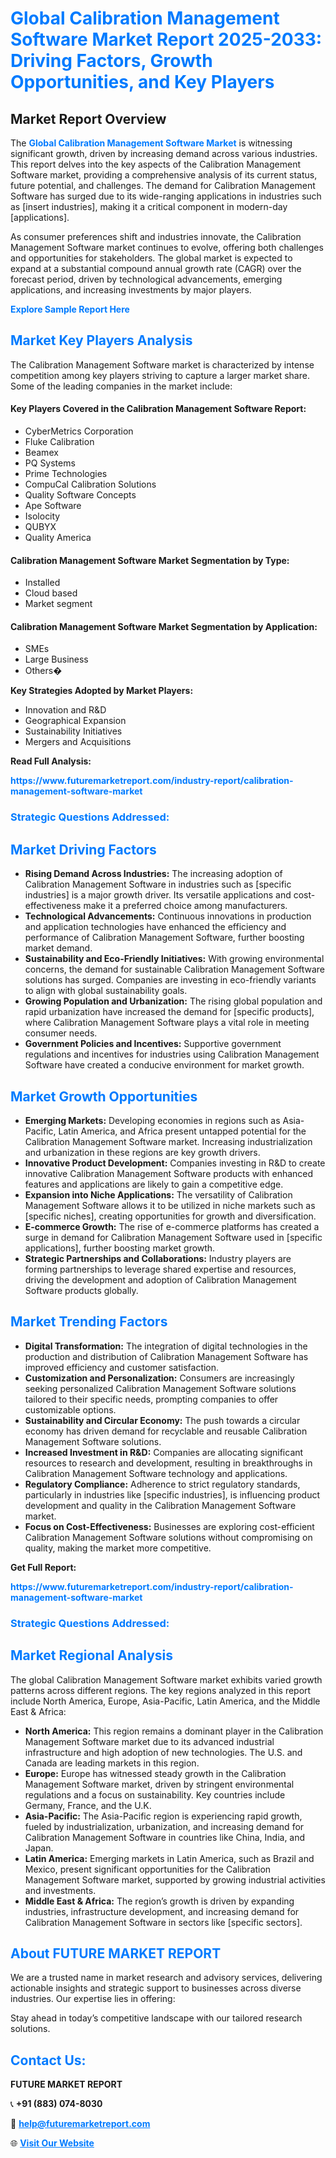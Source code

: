 <h1 style="color: #007BFF;">Global Calibration Management Software Market Report 2025-2033: Driving Factors, Growth Opportunities, and Key Players</h1>

<section id="overview">
<h2>Market Report Overview</h2>
<p>The <a href="https://www.futuremarketreport.com/industry-report/calibration-management-software-market" style="color: #007BFF; text-decoration: none;"><strong>Global Calibration Management Software Market</strong></a> is witnessing significant growth, driven by increasing demand across various industries. This report delves into the key aspects of the Calibration Management Software market, providing a comprehensive analysis of its current status, future potential, and challenges. The demand for Calibration Management Software has surged due to its wide-ranging applications in industries such as [insert industries], making it a critical component in modern-day [applications].</p>
<p>As consumer preferences shift and industries innovate, the Calibration Management Software market continues to evolve, offering both challenges and opportunities for stakeholders. The global market is expected to expand at a substantial compound annual growth rate (CAGR) over the forecast period, driven by technological advancements, emerging applications, and increasing investments by major players.</p>
</section>

<section id="overview">
<p><a href="https://www.futuremarketreport.com/request-sample/reportId=109961" style="color: #007BFF; text-decoration: none;"><strong>Explore Sample Report Here</strong></a></p>
</section>

<section id="key-players">
<h2 style="color: #007BFF;">Market Key Players Analysis</h2>
<p>The Calibration Management Software market is characterized by intense competition among key players striving to capture a larger market share. Some of the leading companies in the market include:</p>
<h4>Key Players Covered in the Calibration Management Software Report:</h4>
<ul><li>CyberMetrics Corporation</li><li>Fluke Calibration</li><li>Beamex</li><li>PQ Systems</li><li>Prime Technologies</li><li>CompuCal Calibration Solutions</li><li>Quality Software Concepts</li><li>Ape Software</li><li>Isolocity</li><li>QUBYX</li><li>Quality America</li></ul>
<h4>Calibration Management Software Market Segmentation by Type:</h4>
<ul><li>Installed</li><li>Cloud based</li><li>Market segment</li></ul>

<h4>Calibration Management Software Market Segmentation by Application:</h4>
<ul><li>SMEs</li><li>Large Business</li><li>Others�</li></ul>
<p><strong>Key Strategies Adopted by Market Players:</strong></p>
<ul>
<li>Innovation and R&D</li>
<li>Geographical Expansion</li>
<li>Sustainability Initiatives</li>
<li>Mergers and Acquisitions</li>
</ul>
</section>

<section>
<p><strong>Read Full Analysis: </strong></p><a href="https://www.futuremarketreport.com/industry-report/calibration-management-software-market" style="color: #007BFF; text-decoration: none;"><strong>https://www.futuremarketreport.com/industry-report/calibration-management-software-market</strong></a>
<h3 style="color: #007BFF;">Strategic Questions Addressed:</h3>
</section>

<section id="driving-factors">
<h2 style="color: #007BFF;">Market Driving Factors</h2>
<ul>
<li><strong>Rising Demand Across Industries:</strong> The increasing adoption of Calibration Management Software in industries such as [specific industries] is a major growth driver. Its versatile applications and cost-effectiveness make it a preferred choice among manufacturers.</li>
<li><strong>Technological Advancements:</strong> Continuous innovations in production and application technologies have enhanced the efficiency and performance of Calibration Management Software, further boosting market demand.</li>
<li><strong>Sustainability and Eco-Friendly Initiatives:</strong> With growing environmental concerns, the demand for sustainable Calibration Management Software solutions has surged. Companies are investing in eco-friendly variants to align with global sustainability goals.</li>
<li><strong>Growing Population and Urbanization:</strong> The rising global population and rapid urbanization have increased the demand for [specific products], where Calibration Management Software plays a vital role in meeting consumer needs.</li>
<li><strong>Government Policies and Incentives:</strong> Supportive government regulations and incentives for industries using Calibration Management Software have created a conducive environment for market growth.</li>
</ul>
</section>

<section id="growth-opportunities">
<h2 style="color: #007BFF;">Market Growth Opportunities</h2>
<ul>
<li><strong>Emerging Markets:</strong> Developing economies in regions such as Asia-Pacific, Latin America, and Africa present untapped potential for the Calibration Management Software market. Increasing industrialization and urbanization in these regions are key growth drivers.</li>
<li><strong>Innovative Product Development:</strong> Companies investing in R&D to create innovative Calibration Management Software products with enhanced features and applications are likely to gain a competitive edge.</li>
<li><strong>Expansion into Niche Applications:</strong> The versatility of Calibration Management Software allows it to be utilized in niche markets such as [specific niches], creating opportunities for growth and diversification.</li>
<li><strong>E-commerce Growth:</strong> The rise of e-commerce platforms has created a surge in demand for Calibration Management Software used in [specific applications], further boosting market growth.</li>
<li><strong>Strategic Partnerships and Collaborations:</strong> Industry players are forming partnerships to leverage shared expertise and resources, driving the development and adoption of Calibration Management Software products globally.</li>
</ul>
</section>

<section id="trending-factors">
<h2 style="color: #007BFF;">Market Trending Factors</h2>
<ul>
<li><strong>Digital Transformation:</strong> The integration of digital technologies in the production and distribution of Calibration Management Software has improved efficiency and customer satisfaction.</li>
<li><strong>Customization and Personalization:</strong> Consumers are increasingly seeking personalized Calibration Management Software solutions tailored to their specific needs, prompting companies to offer customizable options.</li>
<li><strong>Sustainability and Circular Economy:</strong> The push towards a circular economy has driven demand for recyclable and reusable Calibration Management Software solutions.</li>
<li><strong>Increased Investment in R&D:</strong> Companies are allocating significant resources to research and development, resulting in breakthroughs in Calibration Management Software technology and applications.</li>
<li><strong>Regulatory Compliance:</strong> Adherence to strict regulatory standards, particularly in industries like [specific industries], is influencing product development and quality in the Calibration Management Software market.</li>
<li><strong>Focus on Cost-Effectiveness:</strong> Businesses are exploring cost-efficient Calibration Management Software solutions without compromising on quality, making the market more competitive.</li>
</ul>
</section>

<section>
<p><strong>Get Full Report: </strong></p><a href="https://www.futuremarketreport.com/industry-report/calibration-management-software-market" style="color: #007BFF; text-decoration: none;"><strong>https://www.futuremarketreport.com/industry-report/calibration-management-software-market</strong></a>
<h3 style="color: #007BFF;">Strategic Questions Addressed:</h3>
</section>


<section id="regional-analysis">
<h2 style="color: #007BFF;">Market Regional Analysis</h2>
<p>The global Calibration Management Software market exhibits varied growth patterns across different regions. The key regions analyzed in this report include North America, Europe, Asia-Pacific, Latin America, and the Middle East & Africa:</p>
<ul>
<li><strong>North America:</strong> This region remains a dominant player in the Calibration Management Software market due to its advanced industrial infrastructure and high adoption of new technologies. The U.S. and Canada are leading markets in this region.</li>
<li><strong>Europe:</strong> Europe has witnessed steady growth in the Calibration Management Software market, driven by stringent environmental regulations and a focus on sustainability. Key countries include Germany, France, and the U.K.</li>
<li><strong>Asia-Pacific:</strong> The Asia-Pacific region is experiencing rapid growth, fueled by industrialization, urbanization, and increasing demand for Calibration Management Software in countries like China, India, and Japan.</li>
<li><strong>Latin America:</strong> Emerging markets in Latin America, such as Brazil and Mexico, present significant opportunities for the Calibration Management Software market, supported by growing industrial activities and investments.</li>
<li><strong>Middle East & Africa:</strong> The region’s growth is driven by expanding industries, infrastructure development, and increasing demand for Calibration Management Software in sectors like [specific sectors].</li>
</ul>
</section>

<footer>
<h2 style="color: #007BFF;">About FUTURE MARKET REPORT</h2>
<p>We are a trusted name in market research and advisory services, delivering actionable insights and strategic support to businesses across diverse industries. Our expertise lies in offering:</p>

<p>Stay ahead in today’s competitive landscape with our tailored research solutions.</p>

<h2 style="color: #007BFF;">Contact Us:</h2>
<p><strong>FUTURE MARKET REPORT</strong></p>
<p>📞 <strong>+91 (883) 074-8030</strong></p>
<p>📧 <strong><a href="mailto:help@futuremarketreport.com" style="color: #007BFF;">help@futuremarketreport.com</a></strong></p>
<p>🌐 <strong><a href="https://www.futuremarketreport.com/" style="color: #007BFF;">Visit Our Website</a></strong></p>
</footer>